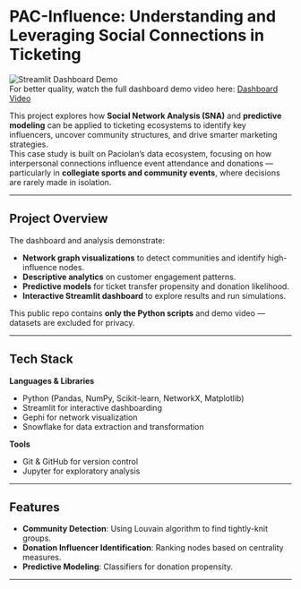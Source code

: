 # PAC-Influence: Understanding and Leveraging Social Connections in Ticketing

![Streamlit Dashboard Demo](demo/dashboard.gif)  
For better quality, watch the full dashboard demo video here: [Dashboard Video](demo/dashboard.mp4)

This project explores how **Social Network Analysis (SNA)** and **predictive modeling** can be applied to ticketing ecosystems to identify key influencers, uncover community structures, and drive smarter marketing strategies.  
This case study is built on Paciolan’s data ecosystem, focusing on how interpersonal connections influence event attendance and donations — particularly in **collegiate sports and community events**, where decisions are rarely made in isolation.

---

## Project Overview
The dashboard and analysis demonstrate:
- **Network graph visualizations** to detect communities and identify high-influence nodes.
- **Descriptive analytics** on customer engagement patterns.
- **Predictive models** for ticket transfer propensity and donation likelihood.
- **Interactive Streamlit dashboard** to explore results and run simulations.

This public repo contains **only the Python scripts** and demo video — datasets are excluded for privacy.

---

## Tech Stack
**Languages & Libraries**
- Python (Pandas, NumPy, Scikit-learn, NetworkX, Matplotlib)
- Streamlit for interactive dashboarding
- Gephi for network visualization
- Snowflake for data extraction and transformation

**Tools**
- Git & GitHub for version control
- Jupyter for exploratory analysis

---

## Features
- **Community Detection**: Using Louvain algorithm to find tightly-knit groups.
- **Donation Influencer Identification**: Ranking nodes based on centrality measures.
- **Predictive Modeling**: Classifiers for donation propensity.

---

